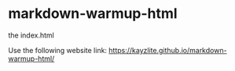 # markdown-warmup-html
the index.html

Use the following website link:  https://kayzlite.github.io/markdown-warmup-html/
